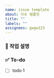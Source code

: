 ```yaml
---
name: issue template
about: 이슈 템플릿
title: ""
labels: ""
assignees: gwgw123
---
```


### 💼 작업 설명

<!-- 진행할 작업에 대해 간단하게 설명해주세요 -->

### ✅ To-do

<!-- 해당 작업을 수행하기 위해 해야 할 하위 태스크를 작성해주세요 -->

- [ ] todo 1

